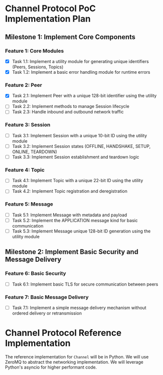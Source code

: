 # Channel Protocol PoC Implementation Plan

## Milestone 1: Implement Core Components

### Feature 1: Core Modules

- [x] Task 1.1: Implement a utility module for generating unique identifiers (Peers, Sessions, Topics)
- [x] Task 1.2: Implement a basic error handling module for runtime errors

### Feature 2: Peer

- [x] Task 2.1: Implement Peer with a unique 128-bit identifier using the utility module
- [ ] Task 2.2: Implement methods to manage Session lifecycle
- [ ] Task 2.3: Handle inbound and outbound network traffic

### Feature 3: Session

- [ ] Task 3.1: Implement Session with a unique 10-bit ID using the utility module
- [ ] Task 3.2: Implement Session states (OFFLINE, HANDSHAKE, SETUP, ONLINE, TEARDOWN)
- [ ] Task 3.3: Implement Session establishment and teardown logic

### Feature 4: Topic

- [ ] Task 4.1: Implement Topic with a unique 22-bit ID using the utility module
- [ ] Task 4.2: Implement Topic registration and deregistration

### Feature 5: Message

- [ ] Task 5.1: Implement Message with metadata and payload
- [ ] Task 5.2: Implement the APPLICATION message kind for basic communication
- [ ] Task 5.3: Implement Message unique 128-bit ID generation using the utility module

## Milestone 2: Implement Basic Security and Message Delivery

### Feature 6: Basic Security

- [ ] Task 6.1: Implement basic TLS for secure communication between peers

### Feature 7: Basic Message Delivery

- [ ] Task 7.1: Implement a simple message delivery mechanism without ordered delivery or retransmission

# Channel Protocol Reference Implementation

The reference implementation for `Channel` will be in Python. We will use ZeroMQ to abstract the networking implementation. We will leverage Python's asyncio for higher performant code.
